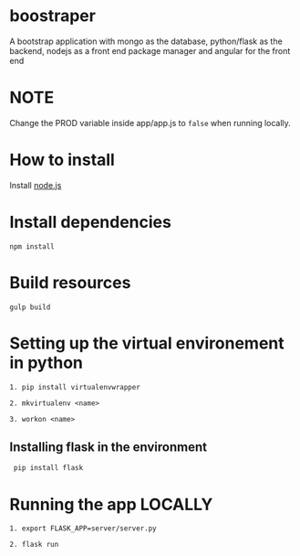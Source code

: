 # boostraper
A bootstrap application with mongo as the database, python/flask as the backend, nodejs as a front end package manager and angular for the front end

# NOTE
  
  Change the PROD variable inside app/app.js to `false` when running locally.

# How to install

  Install  [node.js](https://nodejs.org)

# Install dependencies

    npm install
  
# Build resources

    gulp build

# Setting up the virtual environement in python
  
    1. pip install virtualenvwrapper
  
    2. mkvirtualenv <name>
  
    3. workon <name>
  
## Installing flask in the environment

     pip install flask
    
# Running the app LOCALLY

    1. export FLASK_APP=server/server.py
  
    2. flask run
